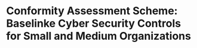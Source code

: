 # Conformity Assessment Scheme: Baselinke Cyber Security Controls for Small and Medium Organizations
